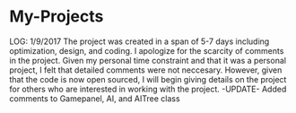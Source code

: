 # My-Projects
LOG:
1/9/2017
The project was created in a span of 5-7 days including optimization, design, and coding.
I apologize for the scarcity of comments in the project. Given my personal time constraint and that it was a personal project,
I felt that detailed comments were not neccesary. However, given that the code is now open sourced, I will begin giving details on the project for others who are interested in working with the project.
-UPDATE-
Added comments to Gamepanel, AI, and AITree class

